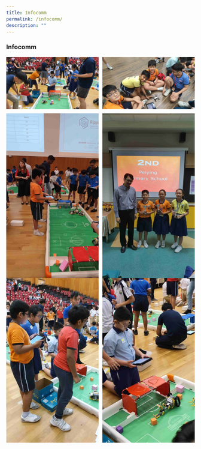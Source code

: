 ```yaml
---
title: Infocomm
permalink: /infocomm/
description: ""
---
```

### **Infocomm**
<img src="/images/infocommclub1.jpg" style="width:49%" align=left>
<img src="/images/infocommclub2.jpg" style="width:49%" align=right>

<br><br><br><br>
<br><br><br><br>

<img src="/images/infocommclub3.jpg" style="width:49%" align=left>
<img src="/images/infocommclub4.jpg" style="width:49%" align=right>

<br><br><br><br><br><br><br>
<br><br><br><br><br><br><br>
<br><br><br><br><br><br><br>

<img src="/images/infocommclub5.jpg" style="width:49%" align=left>
<img src="/images/infocommclub6.jpg" style="width:49%" align=right>